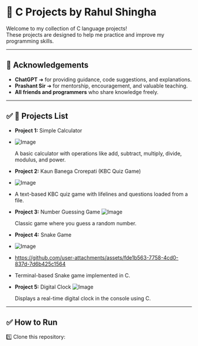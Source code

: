 # 🌟 C Projects by Rahul Shingha

Welcome to my collection of C language projects!  
These projects are designed to help me practice and improve my programming skills.

---

## 🙏 Acknowledgements

- **ChatGPT** ➜ for providing guidance, code suggestions, and explanations.  
- **Prashant Sir** ➜ for mentorship, encouragement, and valuable teaching.  
- **All friends and programmers** who share knowledge freely.

---

## ✅ 📌 Projects List

- **Project 1:** Simple Calculator
- ![Image](https://github.com/user-attachments/assets/f2bfe0b8-537f-465c-858a-f5e079c4e0bc)

  A basic calculator with operations like add, subtract, multiply, divide, modulus, and power.

- **Project 2:** Kaun Banega Crorepati (KBC Quiz Game)
- ![Image](https://github.com/user-attachments/assets/00682ff0-35cb-41d8-a6b3-0639f899e128)
- 
  A text-based KBC quiz game with lifelines and questions loaded from a file.

- **Project 3:** Number Guessing Game
![Image](https://github.com/user-attachments/assets/0e713ec7-d789-4d1a-9074-0e8f2e14c039)

  Classic game where you guess a random number.

- **Project 4:** Snake Game
- ![Image](https://github.com/user-attachments/assets/0178db9e-d525-4b6c-9d1a-74b76f801455)

- https://github.com/user-attachments/assets/fde1b563-7758-4cd0-837d-7d6b425c1564
- 
  Terminal-based Snake game implemented in C.

- **Project 5:** Digital Clock
![Image](https://github.com/user-attachments/assets/a25bb3bd-9e3b-4284-8f9e-9cc0690c0133)

  Displays a real-time digital clock in the console using C.

---

## ✅ How to Run

1️⃣ Clone this repository:  
```bash

